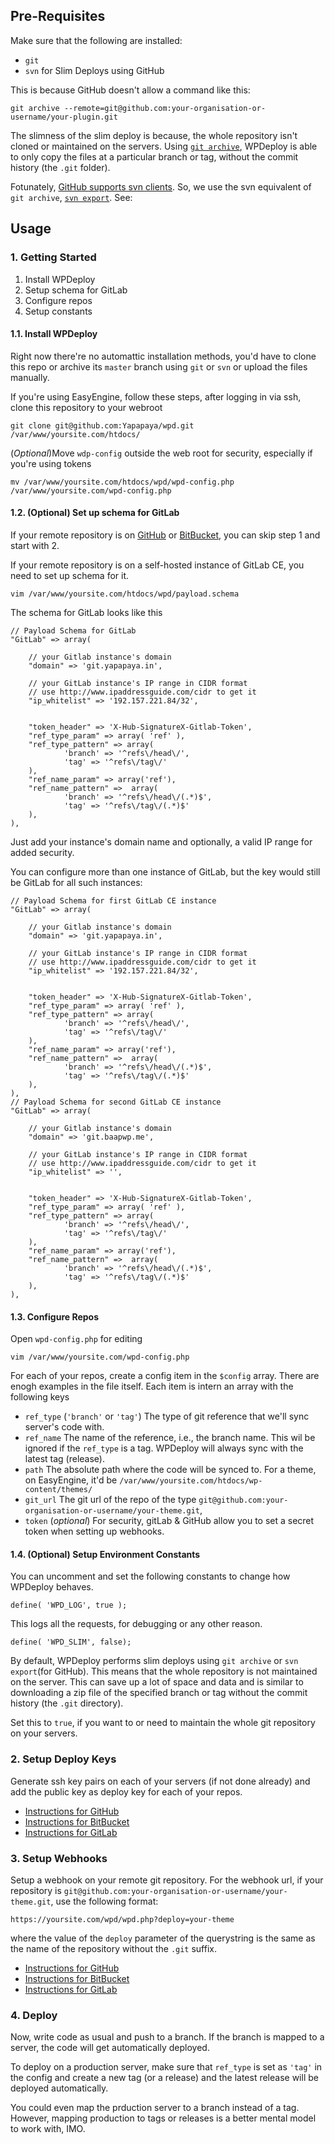 ## Pre-Requisites
Make sure that the following are installed:
 * `git`
 * `svn` for Slim Deploys using GitHub

This is because GitHub doesn't allow a command like this:

`git archive --remote=git@github.com:your-organisation-or-username/your-plugin.git`


The slimness of the slim deploy is because, the whole repository isn't cloned or maintained on the servers. Using [`git archive`](https://git-scm.com/docs/git-archive), WPDeploy is able to only copy the files at a  particular branch or tag, without the commit history (the `.git` folder).


Fotunately, [GitHub supports svn clients](https://help.github.com/articles/support-for-subversion-clients/). So, we use the svn equivalent of `git archive`, [`svn export`](http://svnbook.red-bean.com/en/1.7/svn.ref.svn.c.export.html). See: 

## Usage

### 1. Getting Started

 1. Install WPDeploy 
 1. Setup schema for GitLab
 1. Configure repos
 1. Setup constants


#### 1.1. Install WPDeploy

Right now there're no automattic installation methods, you'd have to clone this repo or archive its `master` branch using `git` or `svn` or upload the files manually.

If you're using EasyEngine, follow these steps, after logging in via ssh, clone this repository to your webroot

```
git clone git@github.com:Yapapaya/wpd.git /var/www/yoursite.com/htdocs/
```

(_Optional_)Move `wdp-config` outside the web root for security, especially if you're using tokens

```
mv /var/www/yoursite.com/htdocs/wpd/wpd-config.php /var/www/yoursite.com/wpd-config.php
```

#### 1.2. (Optional) Set up schema for GitLab


If your remote repository is on [GitHub](https://github.com) or [BitBucket](https://bitbucket.org), you can skip step 1 and start with 2.

If your remote repository is on a self-hosted instance of GitLab CE, you need to set up schema for it.

```
vim /var/www/yoursite.com/htdocs/wpd/payload.schema
```
The schema for GitLab looks like this

```
// Payload Schema for GitLab
"GitLab" => array(

	// your Gitlab instance's domain
	"domain" => 'git.yapapaya.in', 

	// your GitLab instance's IP range in CIDR format
	// use http://www.ipaddressguide.com/cidr to get it
	"ip_whitelist" => '192.157.221.84/32',


	"token_header" => 'X-Hub-SignatureX-Gitlab-Token',
	"ref_type_param" => array( 'ref' ),
	"ref_type_pattern" => array(
			'branch' => '^refs\/head\/',
			'tag' => '^refs\/tag\/'
	),
	"ref_name_param" => array('ref'),
	"ref_name_pattern" =>  array(
			'branch' => '^refs\/head\/(.*)$',
			'tag' => '^refs\/tag\/(.*)$'
	),
),
```
Just add your instance's domain name and optionally, a valid IP range for added security.

You can configure more than one instance of GitLab, but the key would still be GitLab for all such instances:

```
// Payload Schema for first GitLab CE instance
"GitLab" => array(

	// your Gitlab instance's domain
	"domain" => 'git.yapapaya.in', 

	// your GitLab instance's IP range in CIDR format
	// use http://www.ipaddressguide.com/cidr to get it
	"ip_whitelist" => '192.157.221.84/32',


	"token_header" => 'X-Hub-SignatureX-Gitlab-Token',
	"ref_type_param" => array( 'ref' ),
	"ref_type_pattern" => array(
			'branch' => '^refs\/head\/',
			'tag' => '^refs\/tag\/'
	),
	"ref_name_param" => array('ref'),
	"ref_name_pattern" =>  array(
			'branch' => '^refs\/head\/(.*)$',
			'tag' => '^refs\/tag\/(.*)$'
	),
),
// Payload Schema for second GitLab CE instance
"GitLab" => array(

	// your Gitlab instance's domain
	"domain" => 'git.baapwp.me', 

	// your GitLab instance's IP range in CIDR format
	// use http://www.ipaddressguide.com/cidr to get it
	"ip_whitelist" => '',


	"token_header" => 'X-Hub-SignatureX-Gitlab-Token',
	"ref_type_param" => array( 'ref' ),
	"ref_type_pattern" => array(
			'branch' => '^refs\/head\/',
			'tag' => '^refs\/tag\/'
	),
	"ref_name_param" => array('ref'),
	"ref_name_pattern" =>  array(
			'branch' => '^refs\/head\/(.*)$',
			'tag' => '^refs\/tag\/(.*)$'
	),
),
```
#### 1.3. Configure Repos

Open `wpd-config.php` for editing

```
vim /var/www/yoursite.com/wpd-config.php
```
For each of your repos, create a config item in the `$config` array. There are enogh examples in the file itself. Each item is intern an array with the following keys

 * `ref_type` (`'branch'` or `'tag'`) The type of git reference that we'll sync server's code with.
 * `ref_name` The name of the reference, i.e., the branch name. This wil be ignored if the `ref_type` is a tag. WPDeploy will always sync with the latest tag (release).
 * `path` The absolute path where the code will be synced to. For a theme, on EasyEngine, it'd be `/var/www/yoursite.com/htdocs/wp-content/themes/`
 * `git_url` The git url of the repo of the type `git@github.com:your-organisation-or-username/your-theme.git`,
 * `token` (_optional_) For security, gitLab & GitHub allow you to set a secret token when setting up webhooks.

#### 1.4. (Optional) Setup Environment Constants

You can uncomment and set the following constants to change how WPDeploy behaves.

```
define( 'WPD_LOG', true );
```

This logs all the requests, for debugging or any other reason.


```
define( 'WPD_SLIM', false);
```

By default, WPDeploy performs slim deploys using `git archive` or `svn export`(for GitHub). This means that the whole repository is not maintained on the server. This can save up a lot of space and data and is similar to downloading a zip file of the specified branch or tag without the commit history (the `.git` directory).

Set this to `true`, if you want to or need to maintain the whole git repository on your servers. 

### 2. Setup Deploy Keys

Generate ssh key pairs on each of your servers (if not done already) and add the public key as deploy key for each of your repos.

 * [Instructions for GitHub](https://developer.github.com/guides/managing-deploy-keys/#deploy-keys)
 * [Instructions for BitBucket](https://confluence.atlassian.com/bitbucket/use-access-keys-294486051.html)
 * [Instructions for GitLab](https://docs.gitlab.com/ce/ssh/README.html#deploy-keys)

### 3. Setup Webhooks

Setup a webhook on your remote git repository. For the webhook url, if your repository is `git@github.com:your-organisation-or-username/your-theme.git`, use the following format:

```
https://yoursite.com/wpd/wpd.php?deploy=your-theme
```
where the value of the `deploy` parameter of the querystring is the same as the name of the repository without the `.git` suffix.

 * [Instructions for GitHub](https://developer.github.com/webhooks/creating/)
 * [Instructions for BitBucket](https://confluence.atlassian.com/bitbucket/manage-webhooks-735643732.html)
 * [Instructions for GitLab](https://docs.gitlab.com/ce/user/project/integrations/webhooks.html)

### 4. Deploy

Now, write code as usual and push to a branch. If the branch is mapped to a server, the code will get automatically deployed.

To deploy on a production server, make sure that `ref_type` is set as `'tag'` in the config and create a new tag (or a release) and the latest release will be deployed automatically.

You could even map the prduction server to a branch instead of a tag. However, mapping production to tags or releases is a better mental model to work with, IMO.